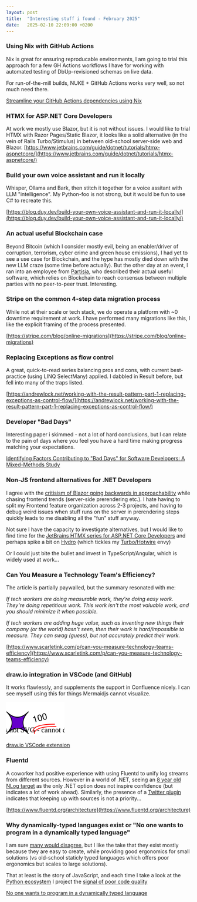 ```yaml
---
layout: post
title:  "Interesting stuff i found - February 2025"
date:   2025-02-10 22:09:00 +0200
---
```

### Using Nix with GitHub Actions
Nix is great for ensuring reproducable environments, I am going to trial this approach for a few GH Actions workflows I have for
working with automated testing of DbUp-revisioned schemas on live data.

For run-of-the-mill builds, NUKE + GitHub Actions works very well, so not much need there. 

[Streamline your GitHub Actions dependencies using Nix](https://determinate.systems/posts/nix-github-actions/)

### HTMX for ASP.NET Core Developers
At work we mostly use Blazor, but it is not without issues. I would like to trial HTMX with Razor Pages/Static Blazor, 
it looks like a solid alternative (in the vein of Rails Turbo/Stimulus) in between old-school server-side web and Blazor.
[https://www.jetbrains.com/guide/dotnet/tutorials/htmx-aspnetcore/](https://www.jetbrains.com/guide/dotnet/tutorials/htmx-aspnetcore/)

### Build your own voice assistant and run it locally
Whisper, Ollama and Bark, then stitch it together for a voice assitant with LLM "intelligence". My Python-foo is not strong, but it would be fun to use C# to recreate this. 

[https://blog.duy.dev/build-your-own-voice-assistant-and-run-it-locally/](https://blog.duy.dev/build-your-own-voice-assistant-and-run-it-locally/)

### An actual useful Blockchain case
Beyond Bitcoin (which I consider mostly evil, being an enabler/driver of corruption, terrorism, cyber crime and green house emissions), I had yet to see a use case for Blockchain, and the hype has mostly died down with the new LLM craze (some time before actually). But the other day at an event, I ran into an employee from [Partisia](https://www.partisia.com/about/), who described their actual useful software, which relies on Blockchain to reach consensus between multiple parties with no peer-to-peer trust. Interesting.

### Stripe on the common 4-step data migration process
While not at their scale or tech stack, we do operate a platform with ~0 downtime requirement at work. I have performed many migrations like this, I like
the explicit framing of the process presented.

[https://stripe.com/blog/online-migrations](https://stripe.com/blog/online-migrations)

### Replacing Exceptions as flow control
A great, quick-to-read series balancing pros and cons, with current best-practice (using LINQ SelectMany) applied.
I dabbled in Result<T> before, but fell into many of the traps listed. 

[https://andrewlock.net/working-with-the-result-pattern-part-1-replacing-exceptions-as-control-flow/](https://andrewlock.net/working-with-the-result-pattern-part-1-replacing-exceptions-as-control-flow/)

### Developer "Bad Days"
Interesting paper i skimmed - not a lot of hard conclusions, but I can relate to the pain of days where you feel you have a hard time making progress matching your expectations.

[Identifying Factors Contributing to "Bad Days" for
Software Developers: A Mixed-Methods Study](https://arxiv.org/pdf/2410.18379)

### Non-JS frontend alternatives for .NET Developers
I agree with the [critisism of Blazor going backwards in approachability](https://github.com/dotnet/aspnetcore/issues/60236) while chasing frontend trends (server-side prerendering etc.).
I hate having to split my Frontend feature organization across 2-3 projects, and having to debug weird issues when stuff runs on the server in prerendering steps quickly leads to me disabling all the "fun" stuff anyway.

Not sure I have the capacity to investigate alternatives, but I would like to find time for the [JetBrains HTMX series for ASP.NET Core Developers](https://www.jetbrains.com/guide/dotnet/tutorials/htmx-aspnetcore/) and perhaps spike a bit on [Hydro](https://usehydro.dev/) (which tickles my [Turbo/Hotwire](https://hotwired.dev/) envy)

Or I could just bite the bullet and invest in TypeScript/Angular, which is widely used at work...

### Can You Measure a Technology Team's Efficiency?
The article is partially paywalled, but the summary resonated with me: 

_If tech workers are doing measurable work, they're doing easy work. They're doing repetitious work. This work isn't the most valuable work, and you should minimize it when possible._

_If tech workers are adding huge value, such as inventing new things their company (or the world) hasn't seen, then their work is hard/impossible to measure. They can swag (guess), but not accurately predict their work._

[https://www.scarletink.com/p/can-you-measure-technology-teams-efficiency](https://www.scarletink.com/p/can-you-measure-technology-teams-efficiency)

### draw.io integration in VSCode (and GitHub)
It works flawlessly, and supplements the support in Confluence nicely. I can see myself using this for things Mermaidjs cannot visualize.

![100](/assets/images/100.drawio.svg)

[draw.io VSCode extension](https://marketplace.visualstudio.com/items?itemName=hediet.vscode-drawio)

### Fluentd
A coworker had positive experience with using Fluentd to unify log streams from different sources. However in a world of .NET, seeing an [8 year old NLog target](https://github.com/fluent/NLog.Targets.Fluentd) as the only .NET option does not inspire confidence (but indicates a lot of work ahead). Similarly, the presence of a [Twitter plugin](https://www.fluentd.org/datasources/twitter) indicates that keeping up with sources is not a priority...

[https://www.fluentd.org/architecture](https://www.fluentd.org/architecture)

### Why dynamically-typed languages exist or "No one wants to program in a dynamically typed language"
I am sure [many would disagree](https://x.com/dhh/status/1329115220778823688), but I like the take that they exist mostly because they are easy to create,
while providing good ergonomics for small solutions (vs old-school staticly typed languages which offers poor ergonomics but scales to large solutions). 

That at least is the story of JavaScript, and each time I take a look at the [Python ecosystem](https://xkcd.com/1987/) I project the [signal of poor code quality](https://muhammad-rahmatullah.medium.com/wtf-per-minute-an-actual-measurement-for-code-quality-780914bf9d4b)

[No one wants to program in a dynamically typed language](https://x.com/relizarov/status/1869037223695581567)
